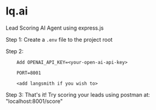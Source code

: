 # lq.ai
Lead Scoring AI Agent using express.js

Step 1: Create a `.env` file to the project root

Step 2: 

        Add OPENAI_API_KEY=<your-open-ai-api-key>
        
        PORT=8001

        <add langsmith if you wish to>

Step 3: That's it! Try scoring your leads using postman at: "localhost:8001/score" 
